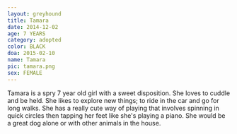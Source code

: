 ```yaml
---
layout: greyhound
title: Tamara
date: 2014-12-02
age: 7 YEARS
category: adopted
color: BLACK
doa: 2015-02-10
name: Tamara
pic: tamara.png
sex: FEMALE
---
```


Tamara is a spry 7 year old girl with a sweet disposition. She loves to cuddle and be held. She
likes to explore new things; to ride in the car and go for long walks. She has a really cute
way of playing that involves spinning in quick circles then tapping her feet like she's playing
a piano. She would be a great dog alone or with other animals in the house.

